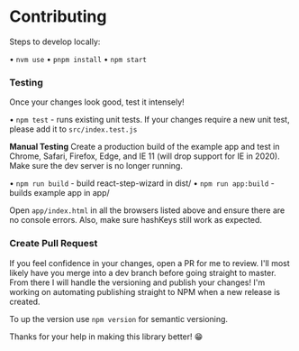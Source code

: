 # Contributing

Steps to develop locally:

• `nvm use`
• `pnpm install`
• `npm start`

### Testing

Once your changes look good, test it intensely!

• `npm test` - runs existing unit tests. If your changes require a new unit test, please add it to `src/index.test.js`

**Manual Testing**
Create a production build of the example app and test in Chrome, Safari, Firefox, Edge, and IE 11 (will drop support for IE in 2020). Make sure the dev server is no longer running.

• `npm run build` - build react-step-wizard in dist/
• `npm run app:build` - builds example app in app/

Open `app/index.html` in all the browsers listed above and ensure there are no console errors. Also, make sure hashKeys still work as expected.

### Create Pull Request

If you feel confidence in your changes, open a PR for me to review. I'll most likely have you merge into a dev branch before going straight to master. From there I will handle the versioning and publish your changes! I'm working on automating publishing straight to NPM when a new release is created.

To up the version use `npm version` for semantic versioning.

Thanks for your help in making this library better! 😁
